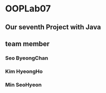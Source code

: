 # OOPLab07

## Our seventh Project with Java

## team member
### Seo ByeongChan
### Kim HyeongHo
### Min SeoHyeon
